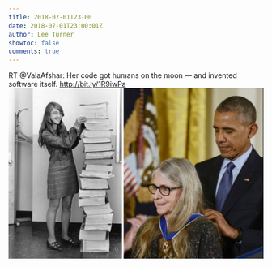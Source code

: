 ```yaml
---
title: 2018-07-01T23-00
date: 2018-07-01T23:00:01Z
author: Lee Turner
showtoc: false
comments: true
---
```


RT @ValaAfshar: Her code got humans on the moon — and invented software itself. http://bit.ly/1R9iwPa ![](/img/x//1013557870368116737-DhDcF5gWsAARXm0.jpg)

